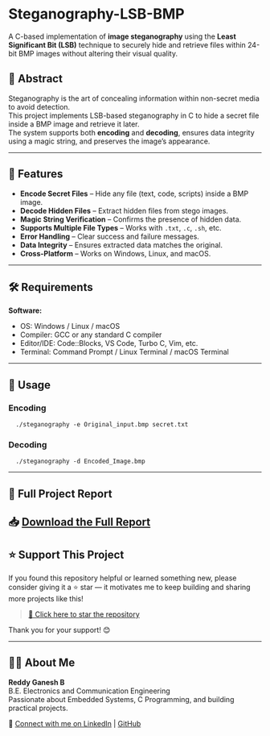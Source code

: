 # Steganography-LSB-BMP

A C-based implementation of **image steganography** using the **Least Significant Bit (LSB)** technique to securely hide and retrieve files within 24-bit BMP images without altering their visual quality.

## 📜 Abstract
Steganography is the art of concealing information within non-secret media to avoid detection.  
This project implements LSB-based steganography in C to hide a secret file inside a BMP image and retrieve it later.  
The system supports both **encoding** and **decoding**, ensures data integrity using a magic string, and preserves the image’s appearance.

---

## 📂 Features
- **Encode Secret Files** – Hide any file (text, code, scripts) inside a BMP image.
- **Decode Hidden Files** – Extract hidden files from stego images.
- **Magic String Verification** – Confirms the presence of hidden data.
- **Supports Multiple File Types** – Works with `.txt`, `.c`, `.sh`, etc.
- **Error Handling** – Clear success and failure messages.
- **Data Integrity** – Ensures extracted data matches the original.
- **Cross-Platform** – Works on Windows, Linux, and macOS.

---

## 🛠 Requirements
**Software:**
- OS: Windows / Linux / macOS
- Compiler: GCC or any standard C compiler
- Editor/IDE: Code::Blocks, VS Code, Turbo C, Vim, etc.
- Terminal: Command Prompt / Linux Terminal / macOS Terminal

---

## 🚀 Usage

### Encoding
      ./steganography -e Original_input.bmp secret.txt
### Decoding
      ./steganography -d Encoded_Image.bmp
---
## 📄 Full Project Report
📥 [Download the Full Report](Project_Report.pdf)
---
## ⭐ Support This Project

If you found this repository helpful or learned something new, please consider giving it a ⭐ star — it motivates me to keep building and sharing more projects like this!  

> [🌟 Click here to star the repository](https://github.com/reddyganeshbathala/Steganography-LSB-BMP)

Thank you for your support! 😊

---

## 🙋‍♂️ About Me

**Reddy Ganesh B**  
B.E. Electronics and Communication Engineering  
Passionate about Embedded Systems, C Programming, and building practical projects.  

🔗 [Connect with me on LinkedIn](https://www.linkedin.com/in/reddy-ganesh-bathala-790954325) | [GitHub](https://github.com/reddyganeshbathala)
